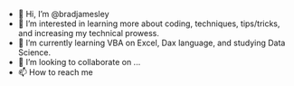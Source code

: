 - 👋 Hi, I’m @bradjamesley
- 👀 I’m interested in learning more about coding, techniques, tips/tricks, and increasing my technical prowess.
- 🌱 I’m currently learning VBA on Excel, Dax language, and studying Data Science.
- 💞️ I’m looking to collaborate on ...
- 📫 How to reach me 

<!---
bradjamesley/bradjamesley is a ✨ special ✨ repository because its `README.md` (this file) appears on your GitHub profile.
You can click the Preview link to take a look at your changes.
--->
